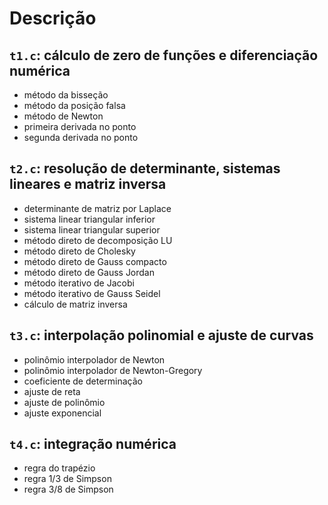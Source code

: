 # Descrição

## `t1.c`: cálculo de zero de funções e diferenciação numérica
- método da bisseção
- método da posição falsa
- método de Newton
- primeira derivada no ponto
- segunda derivada no ponto

## `t2.c`: resolução de determinante, sistemas lineares e matriz inversa
- determinante de matriz por Laplace
- sistema linear triangular inferior
- sistema linear triangular superior
- método direto de decomposição LU
- método direto de Cholesky
- método direto de Gauss compacto
- método direto de Gauss Jordan
- método iterativo de Jacobi
- método iterativo de Gauss Seidel
- cálculo de matriz inversa

## `t3.c`: interpolação polinomial e ajuste de curvas
- polinômio interpolador de Newton
- polinômio interpolador de Newton-Gregory
- coeficiente de determinação
- ajuste de reta
- ajuste de polinômio
- ajuste exponencial

## `t4.c`: integração numérica
- regra do trapézio
- regra 1/3 de Simpson
- regra 3/8 de Simpson
